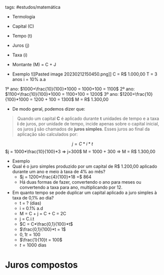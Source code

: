 tags: #estudos/matemática 

- Termologia
- Capital (C)
- Tempo (t)
- Juros (j)
- Taxa (i)
- Montante (M) = C + J

- Exemplo
![[Pasted image 20230212150450.png]]
C = R$ 1.000,00
T = 3 anos
i = 10% a.a

1º ano: $1000+\frac{10}{100}*1000 = 1000+100 = 1100$
2º ano: $1100+\frac{10}{100}*1000 = 1100+100 = 1200$
3º ano: $1200+\frac{10}{100}*1000 = 1200 + 100 = 1300$
M = R$ 1.300,00

- De modo geral, podemos dizer que:
> Quando um capital **C** é aplicado durante **t** unidades de tempo e a taxa **i** de juros, por unidade de tempo, incide apenas sobre o capital inicial, os juros **j** são chamados de **juros simples**. Esses juros ao final da aplicação são calculados por:

$$j = C*i*t$$
$j = 1000*\frac{10}{100}*3 => j=300$
M = 1000 + 300 => M = R$ 1.300,00

- Exemplo
- Qual é o juro simples produzido por um capital de R$ 1.200,00 aplicado durante um ano e meio à taxa de 4% ao mês?
	- $j = 1200*\frac{4}{100}*18 =$ $864$
	- Há duas formas de fazer, convertendo o ano para meses ou convertendo a taxa para ano, multiplicando por 12.
- Em quanto tempo se pode duplicar um capital aplicado a juro simples à taxa de 0,1% ao dia?
	- t = ? (dias)
	- i = 0.1% a.d
	- M = C + j = C + C = 2C
	- j = C.i.t
	- $C = C*\frac{0,1}{100}*t$
	- $\frac{0,1}{100}*t = 1$
	- $0,1t = 100$
	- $\frac{1}{10}t = 100$
	- $t = 1000$ dias

# Juros compostos
